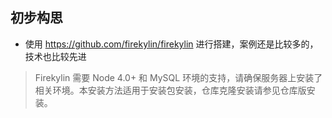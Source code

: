 ## 初步构思
* 使用 https://github.com/firekylin/firekylin 进行搭建，案例还是比较多的，技术也比较先进
> Firekylin 需要 Node 4.0+ 和 MySQL 环境的支持，请确保服务器上安装了相关环境。本安装方法适用于安装包安装，仓库克隆安装请参见仓库版安装。